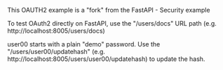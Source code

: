 This OAUTH2 example is a "fork" from the FastAPI - Security example

To test OAuth2 directly on FastAPI, use the "/users/docs" URL path (e.g. http://localhost:8005/users/docs)

user00 starts with a plain "demo" password. Use the "/users/user00/updatehash" (e.g. http://localhost:8005/users/user00/updatehash) to update the hash.